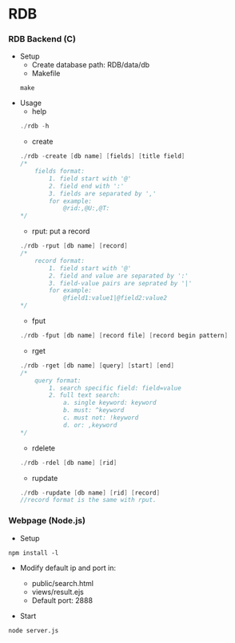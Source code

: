 # RDB
### RDB Backend (C)
+ Setup
	+ Create database path: RDB/data/db
	+ Makefile
	```
	make
	```
+ Usage
	+ help
	```C
	./rdb -h
	```
	+ create
	```C
	./rdb -create [db name] [fields] [title field]
	/* 
		fields format: 
			1. field start with '@'
			2. field end with ':'
			3. fields are separated by ','
			for example:
				@rid:,@U:,@T:
	*/
	```
	+ rput: put a record
	```C
	./rdb -rput [db name] [record]
	/* 
		record format:
			1. field start with '@'
			2. field and value are separated by ':'
			3. field-value pairs are seprated by '|'
			for example:
				@field1:value1|@field2:value2
	*/
	```
	+ fput
	```C
	./rdb -fput [db name] [record file] [record begin pattern]
	```
	+ rget
	```C
	./rdb -rget [db name] [query] [start] [end]
	/*
		query format:
			1. search specific field: field=value
			2. full text search:
				a. single keyword: keyword
				b. must: ^keyword
				c. must not: !keyword
				d. or: ,keyword
	*/
	```
	+ rdelete
	```C
	./rdb -rdel [db name] [rid]
	```
	+ rupdate
	```C
	./rdb -rupdate [db name] [rid] [record]
	//record format is the same with rput.
	```

### Webpage (Node.js)
+ Setup
```
npm install -l
```
+ Modify default ip and port in:
	+ public/search.html
	+ views/result.ejs
	+ Default port: 2888

+ Start
```
node server.js
```
